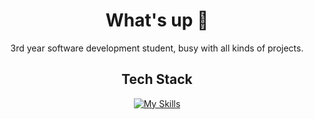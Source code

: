 <div align="center">

# What's up 👋

3rd year software development student, busy with all kinds of projects.

## Tech Stack
[![My Skills](https://skillicons.dev/icons?i=laravel,php,next,react,nodejs,ts,js,html,tailwind,cpp,cs,git&perline=15)](https://skillicons.dev)
